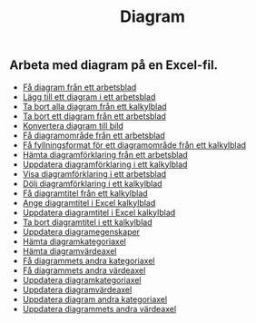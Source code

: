 ﻿---
title: Diagram
second_title: Aspose.Cells Cloud Documen
type: docs
url: /sv/charts/
aliases: [/working-with-charts/]
keywords: REST API, spreadsheets, excel, chart
description: "Cells. Cloud API för Excel fungerar: sjökort fungerar"
weight: 100
---
## Arbeta med diagram på en Excel-fil.

- [Få diagram från ett arbetsblad](/cells/sv/get-chart-from-a-worksheet/)
- [Lägg till ett diagram i ett arbetsblad](/cells/sv/add-a-chart-in-a-worksheet/)
- [Ta bort alla diagram från ett kalkylblad](/cells/sv/delete-all-charts-from-a-worksheet/)
- [Ta bort ett diagram från ett arbetsblad](/cells/sv/delete-a-chart-from-a-worksheet/)
- [Konvertera diagram till bild](/cells/sv/convert-chart-to-image/)
- [Få diagramområde från ett arbetsblad](/cells/sv/get-chart-area-from-a-worksheet/)
- [Få fyllningsformat för ett diagramområde från ett kalkylblad](/cells/sv/get-fill-format-of-a-chart-area-from-a-worksheet/)
- [Hämta diagramförklaring från ett arbetsblad](/cells/sv/get-chart-legend-from-a-worksheet/)
- [Uppdatera diagramförklaring i ett kalkylblad](/cells/sv/update-chart-legend-in-a-worksheet/)
- [Visa diagramförklaring i ett arbetsblad](/cells/sv/show-chart-legend-in-a-worksheet/)
- [Dölj diagramförklaring i ett kalkylblad](/cells/sv/hide-chart-legend-in-a-worksheet/)
- [Få diagramtitel från ett kalkylblad](/cells/sv/get-chart-title-from-a-worksheet/)
- [Ange diagramtitel i Excel kalkylblad](/cells/sv/set-chart-title-in-excel-worksheet/)
- [Uppdatera diagramtitel i Excel kalkylblad](/cells/sv/update-chart-title-in-excel-worksheet/)
- [Ta bort diagramtitel i ett kalkylblad](/cells/sv/delete-chart-title-in-a-worksheet/)
- [Uppdatera diagramegenskaper](/cells/sv/charts/propreties/update/)
- [Hämta diagramkategoriaxel](/cells/sv/charts/category-axis/get/)
- [Hämta diagramvärdeaxel](/cells/sv/charts/value-axis/get/)
- [Få diagrammets andra kategoriaxel](/cells/sv/charts/second-category-axis/get/)
- [Få diagrammets andra värdeaxel](/cells/sv/charts/second-value-axis/get/)
- [Uppdatera diagramkategoriaxel](/cells/sv/charts/category-axis/update/)
- [Uppdatera diagramvärdeaxel](/cells/sv/charts/value-axis/update/)
- [Uppdatera diagram andra kategoriaxel](/cells/sv/charts/second-category-axis/update/)
- [Uppdatera diagrammets andra värdeaxel](/cells/sv/charts/second-value-axis/update/)
